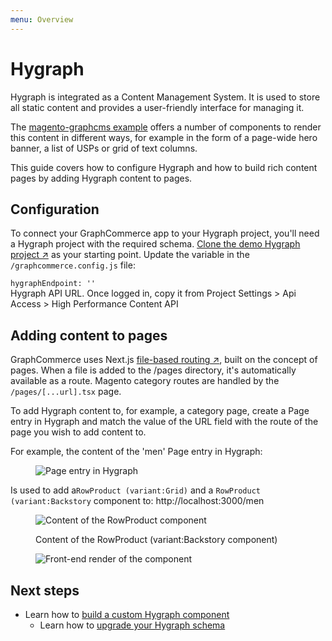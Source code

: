 ```yaml
---
menu: Overview
---
```


# Hygraph

Hygraph is integrated as a Content Management System. It is used to store all
static content and provides a user-friendly interface for managing it.

The [magento-graphcms example](./../getting-started/readme.md) offers a number
of components to render this content in different ways, for example in the form
of a page-wide hero banner, a list of USPs or grid of text columns.

This guide covers how to configure Hygraph and how to build rich content pages
by adding Hygraph content to pages.

## Configuration

To connect your GraphCommerce app to your Hygraph project, you'll need a Hygraph
project with the required schema.
[Clone the demo Hygraph project ↗](https://app.graphcms.com/clone/caddaa93cfa9436a9e76ae9c0F34d257)
as your starting point. Update the variable in the `/graphcommerce.config.js`
file:

`hygraphEndpoint: ''`  
Hygraph API URL. Once logged in, copy it from Project Settings > Api Access >
High Performance Content API

## Adding content to pages

GraphCommerce uses Next.js
[file-based routing ↗](https://nextjs.org/docs/routing/introduction), built on
the concept of pages. When a file is added to the /pages directory, it's
automatically available as a route. Magento category routes are handled by the
`/pages/[...url].tsx` page.

To add Hygraph content to, for example, a category page, create a Page entry in
Hygraph and match the value of the URL field with the route of the page you wish
to add content to.

For example, the content of the 'men' Page entry in Hygraph:

<figure>

![Page entry in Hygraph](https://user-images.githubusercontent.com/1251986/157831167-706b54e8-ab25-4e67-882d-dd9595e87d5a.png)

</figure>

Is used to add a`RowProduct (variant:Grid)` and a
`RowProduct (variant:Backstory` component to: http://localhost:3000/men

<figure>

![Content of the RowProduct component](https://user-images.githubusercontent.com/1251986/157831230-1fe5967f-7f7e-44e4-a908-8a52c8836f95.png)

  <figcaption>Content of the RowProduct (variant:Backstory component)</figcaption>
</figure>

<figure>

![Front-end render of the component](https://user-images.githubusercontent.com/1251986/157831382-51ebc3e2-85f7-4041-9d9f-c4982c73a825.png)

</figure>

## Next steps

- Learn how to
  [build a custom Hygraph component](../getting-started/graphcms-component.md)
  - Learn how to [upgrade your Hygraph schema](./upgrading.md)
